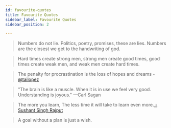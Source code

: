 ```yaml
---
id: favourite-quotes
title: Favourite Quotes
sidebar_label: Favourite Quotes
sidebar_position: 2

---
```

> Numbers do not lie. Politics, poetry, promises, these are lies. Numbers are the closest we get to the handwriting of god.

> Hard times create strong men, strong men create good times, good times create weak men, and weak men create hard times.

> The penalty for procrastination is the loss of hopes and dreams -[@tailopez](https://twitter.com/tailopez)

> "The brain is like a muscle. When it is in use we feel very good. Understanding is joyous." —Carl Sagan

> The more you learn, The less time it will take to learn even more.[ - Sushant Singh Rajput](https://twitter.com/hashtag/SushantSinghRajput?src=hashtag_click)

> A goal without a plan is just a wish.